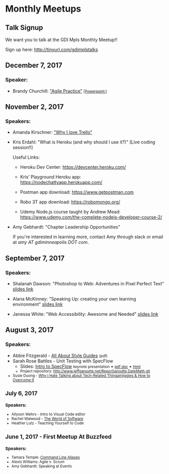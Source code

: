 # Monthly Meetups

## Talk Signup

We want you to talk at the GDI Mpls Monthly Meetup!!

Sign up here: <http://tinyurl.com/gdimplstalks>

<!-- (Hint for developers: add meetups in reverse chronological order, like a blog.) -->

## December 7, 2017

### Speaker:

* Brandy Churchill: ["Agile Practice"](./AgilePractice-BrandyChurchill-2017-12-07/AgileOverviewSlides_BChurchill.pdf)
  <small>[[Powerpoint:](./AgileOverview-BrandyChurchill-2017-12-07/AgileOverviewSlides.pptx)]</small>

## November 2, 2017

### Speakers:

* Amanda Kirschner: ["Why I love Trello"](https://docs.google.com/presentation/d/1tr7ncOPifCfGgbIbhosG8UXeTpXEV1lqg7qW55GzZDA/edit?usp=sharing)

* Kris Erdahl: "What is Heroku (and why should I use it?)" [Live
  coding session!!]

  Useful Links:

  * Heroku Dev Center: <https://devcenter.heroku.com/>

  * Kris’ Playground Heroku app: <https://nodechattyapp.herokuapp.com/>

  * Postman app download: <https://www.getpostman.com>

  * Robo 3T app download: <https://robomongo.org/>

  * Udemy Node.js course taught by Andrew Mead: <https://www.udemy.com/the-complete-nodejs-developer-course-2/>

* Amy Gebhardt: "Chapter Leadership Opportunities"

  If you're interested in learning more, contact Amy through slack or
  email at  *amy AT gdiminneapolis DOT com*.

## September 7, 2017

### Speakers:

* Shalanah Dawson: "Photoshop to Web: Adventures in Pixel Perfect
  Text" [slides link](https://docs.google.com/presentation/d/17fzi6BjaAOcL0HNfKWGuCCqvgQcd5Z-ySynhAXdsgHI/edit?usp=sharing)

* Alana McKinney: "Speaking Up: creating your own learning
  environment" [slides link](https://docs.google.com/presentation/d/1BNihDzE0i7peeoXjbfXuTIgSYv2SwQkJPbqzXWfHMAU/edit?usp=sharing)

* Janessa White: "Web Accessibility: Awesome and
  Needed" [slides link](https://docs.google.com/presentation/d/11ajq_qCZS7nNhwT1YRrcXSSt-nHWffDHNvQBGQlBlGk/edit?usp=sharing)


## August 3, 2017

### Speakers:

* Abbie
  Fitzgerald -
  [All About Style Guides](./IntroToStyleGuids-AbbieFitzgerald-2017-08-03/AFitzgerald-GDI-style-guides.pdf) <small>(pdf)</small>
* Sarah Rose Battles - Unit Testing with SpecFlow
  * Slides: [Intro to SpecFlow](./IntroToSpecflow-SarahRoseBattles-2017-08-03/IntroToSpecflow.key) <small>keynote
    presentation</small> &bullet;
    <small>[pdf doc](IntroToSpecflow-SarahRoseBattles-2017-08-03/IntroToSpecflow.pdf)</small> &bullet; <small>[html](IntroToSpecflow/index.html)
  * Project repository: <http://www.jeffgaroutte.net/Repo/Garoutte.DateMath.git>
* Susie Duong - [Why I Hate Talking about Tech-Related Thingamjiggies &amp; How to Overcome It](Why-I-Hate-Talking-About-Tech.pptx)


## July 6, 2017

### Speakers:

* Allyson Wehrs - Intro to Visual Code editor
* Rachel Walwood - [The World of Software](The-World-of-Software-presentation.pdf)
* Heather Lutz - Teaching Yourself to Code

## June 1, 2017 - First Meetup At Buzzfeed

### Speakers:

* Tamara Temple: [Command Line Aliases](https://github.com/tamouse/Talk-Command-Line-Aliases)
* Alexis Williams: Agile v. Scrum
* Amy Gebhardt: Speaking at Events
